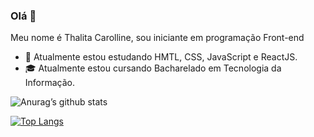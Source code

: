 ### Olá 👋

Meu nome é Thalita Carolline, sou iniciante em programação Front-end


- 🌱 Atualmente estou estudando HMTL, CSS, JavaScript e ReactJS.
- 🎓 Atualmente estou cursando Bacharelado em Tecnologia da Informação.


![Anurag’s github stats](https://github-readme-stats.vercel.app/api?username=ThalitaCarolline&show_icons=true&count_private=true&theme=dracula)


[![Top Langs](https://github-readme-stats.vercel.app/api/top-langs/?username=ThalitaCarollinef&exclude_repo=cem_clipnet&layout=compact&theme=dracula)](https://github.com/anuraghazra/github-readme-stats)

